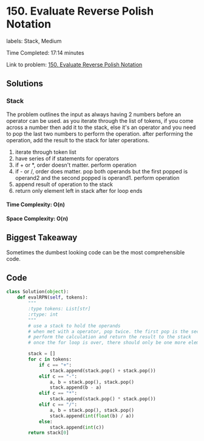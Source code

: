 # 150. Evaluate Reverse Polish Notation

labels: Stack, Medium

Time Completed: 17:14 minutes

Link to problem: [150. Evaluate Reverse Polish Notation](https://leetcode.com/problems/evaluate-reverse-polish-notation/description/)

## Solutions

### Stack 

The problem outlines the input as always having 2 numbers before an operator can be used. as you iterate through the list of tokens, if you come across a number then add it to the 
stack, else it's an operator and you need to pop the last two numbers to perform the operation. after performing the operation, add the result to the stack for later operations.

1. iterate through token list
1. have series of if statements for operators
1. if + or *, order doesn't matter. perform operation
1. if - or /, order does matter. pop both operands but the first popped is operand2 and the second popped is operand1. perform operation
1. append result of operation to the stack
1. return only element left in stack after for loop ends


#### Time Complexity: O(n)
#### Space Complexity: O(n)

## Biggest Takeaway

Sometimes the dumbest looking code can be the most comprehensible code.

## Code 

```python
class Solution(object):
    def evalRPN(self, tokens):
        """
        :type tokens: List[str]
        :rtype: int
        """
        # use a stack to hold the operands
        # when met with a operator, pop twice. the first pop is the second operand, the second pop is the first operand
        # perform the calculation and return the result to the stack
        # once the for loop is over, there should only be one more element, return that

        stack = []
        for c in tokens:
            if c == "+":
                stack.append(stack.pop() + stack.pop())
            elif c == "-":
                a, b = stack.pop(), stack.pop()
                stack.append(b - a)
            elif c == "*":
                stack.append(stack.pop() * stack.pop())
            elif c == "/":
                a, b = stack.pop(), stack.pop()
                stack.append(int(float(b) / a))
            else:
                stack.append(int(c))
        return stack[0]
        
